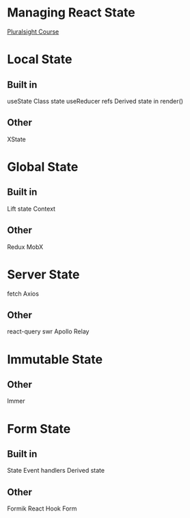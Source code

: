 # Managing React State
[Pluralsight Course](https://app.pluralsight.com/library/courses/react-state-managing/table-of-contents)


# Local State
## Built in
useState
Class state
useReducer
refs
Derived state in render()
## Other
XState

# Global State
## Built in
Lift state
Context
## Other
Redux
MobX

# Server State
fetch
Axios
## Other
react-query
swr
Apollo
Relay

# Immutable State
## Other
Immer

# Form State
## Built in
State
Event handlers
Derived state
## Other
Formik
React Hook Form
